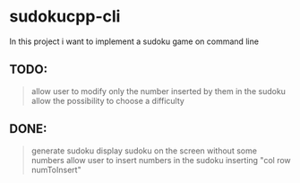 # sudokucpp-cli

In this project i want to implement a sudoku game on command line

## TODO:
> allow user to modify only the number inserted by them in the sudoku
> allow the possibility to choose a difficulty

## DONE:
> generate sudoku
> display sudoku on the screen without some numbers
> allow user to insert numbers in the sudoku inserting "col row numToInsert"
